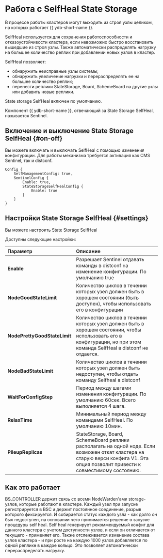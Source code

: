 # Работа с SelfHeal State Storage

В процессе работы кластеров могут выходить из строя узлы целиком, на которых работает {{ ydb-short-name }}.

SelfHeal используется для сохранения работоспособности и отказоустойчивости кластера, если невозможно быстро восстановить вышедшие из строя узлы. Также автоматически распределять нагрузку на большее количество реплик при добавлении новых узлов в кластер.

SelfHeal позволяет:

* обнаружить неисправные узлы системы;
* обнаружить увеличение нагрузки и перераспределять ее на большее количество реплик;
* перенести реплики StateStorage, Board, SchemeBoard на другие узлы или добавить новые реплики.

State storage SelfHeal включен по умолчанию.

Компонент {{ ydb-short-name }}, отвечающий за State Storage SelfHeal, называется Sentinel.

## Включение и выключение State Storage SelfHeal {#on-off}

Вы можете включать и выключать SelfHeal с помощью изменения конфигурации.
Для работы механизма требуется активация как CMS Sentinel, так и distconf.
```
Config {
	SelfManagementConfig: true,
	SentinelConfig {
		Enable: true,
		StateStorageSelfHealConfig {
			Enable: true
		}
	}
}
```

## Настройки State Storage SelfHeal {#settings}

Вы можете настроить State Storage SelfHeal

Доступны следующие настройки:

| **Параметр**                             | **Описание**                                                                                                                                                             |
|:---------------------------------------- |:------------------------------------------------------------------------------------------------------------------------------------------------------------------------ |
| **Enable**                               | Разрешает Sentinel отдавать команды в distconf на изменение конфигурации. По умолчанию true |
| **NodeGoodStateLimit**                   | Количество циклов в течении которых узел должен быть в хорошем состоянии (быть доступен), чтобы использовать его в конфигурации |
| **NodePrettyGoodStateLimit**             | Количество циклов в течении которых узел должен быть в хорошем состоянии, чтобы использовать его в конфигурации, но при этом команда SelfHeal в distconf не отдается. |
| **NodeBadStateLimit**                    | Количество циклов в течении которых узел должен быть недоступен, чтобы отдать команду Selfheal в distconf |
| **WaitForConfigStep**                    | Период между шагами изменения конфигурации. По умолчанию 60сек. Всего выполняется 4 шага. |
| **RelaxTime**                            | Минимальный период между командами SelfHeal. По умолчанию 10мин. |
| **PileupReplicas**                       | StateStorage, Board, SchemeBoard реплики располагать на одной ноде. Если возможен откат кластера на старую верси конфига V1. Эта опция позволит привести к совместимому состоянию. |

## Как это работает

BS_CONTROLLER держит связь со всеми NodeWarden'ами storage-узлов, которые работают в кластере.
Каждый узел при запуске регистрируется в BSC и держит постоянное соединение, разрыв которого фиксируется.
И собирается статус каждого узла - как долго он был недоступен, на основании чего принимается решение о запуске процедуры self heal.
Self heal генерирует рекоммендуемый конфиг для данного кластера с учетом доступности узлов, и если он отличается от текущего - применяет его.
Также отслеживается изменение состава узлов кластера - и при росте на каждую 1000 узлов добавляется по одной реплике в каждое кольцо. Это позволяет автоматически перераспределять нагрузку.
